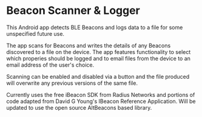 Beacon Scanner & Logger
=======================

This Android app detects BLE Beacons and logs data to a file for some unspecified future use.

The app scans for Beacons and writes the details of any Beacons discovered to a file on the device. The app features functionality to select which properies should be logged and to email files from the device to an email address of the user's choice.

Scanning can be enabled and disabled via a button and the file produced will overwrite any previous versions of the same file.

Currently uses the free iBeacon SDK from Radius Networks and portions of code adapted from David G Young's IBeacon Reference Application. Will be updated to use the open source AltBeacons based library. 
